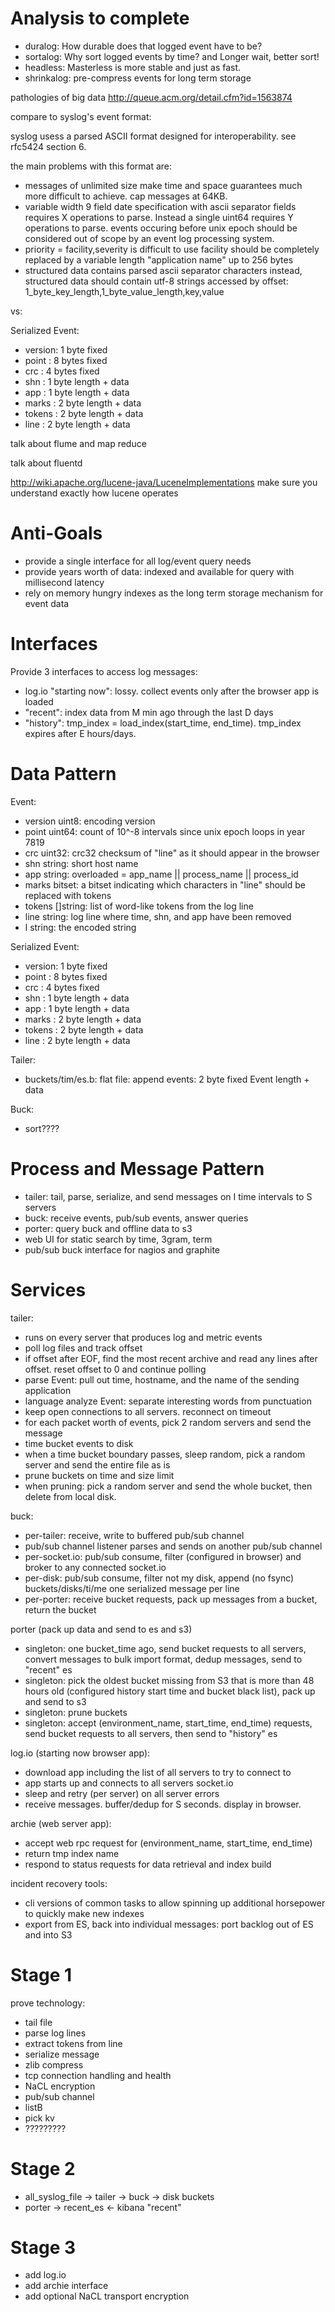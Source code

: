 

Analysis to complete
====================

* duralog: How durable does that logged event have to be?
* sortalog: Why sort logged events by time? and Longer wait, better sort!
* headless: Masterless is more stable and just as fast.
* shrinkalog: pre-compress events for long term storage


pathologies of big data
http://queue.acm.org/detail.cfm?id=1563874


compare to syslog's event format:

syslog usess a parsed ASCII format designed for interoperability. see rfc5424 section 6.

the main problems with this format are:
* messages of unlimited size make time and space guarantees much more difficult to achieve. cap messages at 64KB.
* variable width 9 field date specification with ascii separator fields requires X operations to parse.
  Instead a single uint64 requires Y operations to parse.
  events occuring before unix epoch should be considered out of scope by an event log processing system.
* priority = facility,severity is difficult to use
  facility should be completely replaced by a variable length "application name" up to 256 bytes
* structured data contains parsed ascii separator characters
  instead, structured data should contain utf-8 strings accessed by offset:
  1_byte_key_length,1_byte_value_length,key,value


vs:


Serialized Event:
* version: 1 byte fixed
* point  : 8 bytes fixed
* crc    : 4 bytes fixed
* shn    : 1 byte length + data
* app    : 1 byte length + data
* marks  : 2 byte length + data
* tokens : 2 byte length + data
* line   : 2 byte length + data




talk about flume and map reduce

talk about fluentd


http://wiki.apache.org/lucene-java/LuceneImplementations
make sure you understand exactly how lucene operates













Anti-Goals
==========

* provide a single interface for all log/event query needs
* provide years worth of data: indexed and available for query with millisecond latency
* rely on memory hungry indexes as the long term storage mechanism for event data


Interfaces
==========

Provide 3 interfaces to access log messages:

* log.io "starting now": lossy. collect events only after the browser app is loaded
* "recent": index data from M min ago through the last D days
* "history": tmp_index = load_index(start_time, end_time). tmp_index expires after E hours/days.


Data Pattern
============

Event:
* version uint8:   encoding version
* point uint64:    count of 10^-8 intervals since unix epoch loops in year 7819
* crc   uint32:    crc32 checksum of "line" as it should appear in the browser
* shn   string:    short host name
* app   string:    overloaded = app_name || process_name || process_id
* marks bitset:    a bitset indicating which characters in "line" should be replaced with tokens
* tokens []string: list of word-like tokens from the log line
* line  string:    log line where time, shn, and app have been removed
* l     string:    the encoded string


Serialized Event:
* version: 1 byte fixed
* point  : 8 bytes fixed
* crc    : 4 bytes fixed
* shn    : 1 byte length + data
* app    : 1 byte length + data
* marks  : 2 byte length + data
* tokens : 2 byte length + data
* line   : 2 byte length + data

Tailer:

* buckets/tim/es.b: flat file: append events: 2 byte fixed Event length + data

Buck:
* sort????


Process and Message Pattern
===========================

* tailer: tail, parse, serialize, and send messages on I time intervals to S servers
* buck: receive events, pub/sub events, answer queries
* porter: query buck and offline data to s3
* web UI for static search by time, 3gram, term
* pub/sub buck interface for nagios and graphite


Services
========

tailer:

* runs on every server that produces log and metric events
* poll log files and track offset
* if offset after EOF, find the most recent archive and read any lines after offset. reset offset to 0 and continue polling
* parse Event: pull out time, hostname, and the name of the sending application
* language analyze Event: separate interesting words from punctuation
* keep open connections to all servers. reconnect on timeout
* for each packet worth of events, pick 2 random servers and send the message
* time bucket events to disk
* when a time bucket boundary passes, sleep random, pick a random server and send the entire file as is
* prune buckets on time and size limit
* when pruning: pick a random server and send the whole bucket, then delete from local disk.

buck:

* per-tailer: receive, write to buffered pub/sub channel
* pub/sub channel listener parses and sends on another pub/sub channel
* per-socket.io: pub/sub consume, filter (configured in browser) and broker to any connected socket.io
* per-disk: pub/sub consume, filter not my disk, append (no fsync) buckets/disks/ti/me one serialized message per line
* per-porter: receive bucket requests, pack up messages from a bucket, return the bucket


porter (pack up data and send to es and s3)

* singleton: one bucket_time ago, send bucket requests to all servers, convert messages to bulk import format, dedup messages, send to "recent" es
* singleton: pick the oldest bucket missing from S3 that is more than 48 hours old (configured history start time and bucket black list), pack up and send to s3
* singleton: prune buckets
* singleton: accept (environment_name, start_time, end_time) requests, send bucket requests to all servers, then send to "history" es

log.io (starting now browser app):

* download app including the list of all servers to try to connect to
* app starts up and connects to all servers socket.io
* sleep and retry (per server) on all server errors
* receive messages. buffer/dedup for S seconds. display in browser.

archie (web server app):

* accept web rpc request for (environment_name, start_time, end_time)
* return tmp index name
* respond to status requests for data retrieval and index build


incident recovery tools:
* cli versions of common tasks to allow spinning up additional horsepower to quickly make new indexes
* export from ES, back into individual messages: port backlog out of ES and into S3


Stage 1
=======

prove technology:
* tail file
* parse log lines
* extract tokens from line
* serialize message
* zlib compress
* tcp connection handling and health
* NaCL encryption
* pub/sub channel
* listB
* pick kv
* ?????????


Stage 2
=======

* all_syslog_file -> tailer -> buck -> disk buckets
* porter -> recent_es <- kibana "recent"


Stage 3
=======

* add log.io
* add archie interface
* add optional NaCL transport encryption



